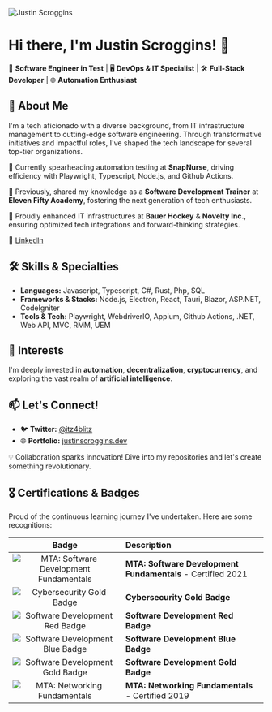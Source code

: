 ![Justin Scroggins](https://justinscroggins.dev/content/images/2023/05/me_Easy-Resize.com-4.jpg)

# Hi there, I'm Justin Scroggins! 👋

🚀 **Software Engineer in Test** | 🖥️ **DevOps & IT Specialist** | 🛠️ **Full-Stack Developer** | 🌐 **Automation Enthusiast**

## 📌 About Me

I'm a tech aficionado with a diverse background, from IT infrastructure management to cutting-edge software engineering. Through transformative initiatives and impactful roles, I've shaped the tech landscape for several top-tier organizations.

🏢 Currently spearheading automation testing at **SnapNurse**, driving efficiency with Playwright, Typescript, Node.js, and Github Actions.

🍎 Previously, shared my knowledge as a **Software Development Trainer** at **Eleven Fifty Academy**, fostering the next generation of tech enthusiasts.

🔧 Proudly enhanced IT infrastructures at **Bauer Hockey** & **Novelty Inc.**, ensuring optimized tech integrations and forward-thinking strategies.

🔗 [LinkedIn](https://www.linkedin.com/in/justinscroggins/)

## 🛠️ Skills & Specialties

- **Languages:** Javascript, Typescript, C#, Rust, Php, SQL
- **Frameworks & Stacks:** Node.js, Electron, React, Tauri, Blazor, ASP.NET, CodeIgniter
- **Tools & Tech:** Playwright, WebdriverIO, Appium, Github Actions, .NET, Web API, MVC, RMM, UEM

## 🌱 Interests

I'm deeply invested in **automation**, **decentralization**, **cryptocurrency**, and exploring the vast realm of **artificial intelligence**. 

## 📫 Let's Connect!

- 🐦 **Twitter:** [@itz4blitz](https://twitter.com/itz4blitz)
- 🌐 **Portfolio:** [justinscroggins.dev](https://justinscroggins.dev)

💡 Collaboration sparks innovation! Dive into my repositories and let's create something revolutionary.

## 🎖️ Certifications & Badges

Proud of the continuous learning journey I've undertaken. Here are some recognitions:

| Badge | Description |
|:-----:|:------------|
| ![MTA: Software Development Fundamentals](https://images.credly.com/size/110x110/images/c2537593-9f53-4901-9207-f51376ce7150/MTA-Software_Development_Fundamentals-600x600.png) | **MTA: Software Development Fundamentals** - Certified 2021 |
| ![Cybersecurity Gold Badge](https://images.credly.com/size/110x110/images/2c05211c-3b35-40b7-a04c-51bccc762f4a/cybersecurity_badges_gold_600x600.png) | **Cybersecurity Gold Badge** |
| ![Software Development Red Badge](https://images.credly.com/size/110x110/images/b512a5de-4ecf-410e-88cc-a72e31370b3c/SD_Red.png) | **Software Development Red Badge** |
| ![Software Development Blue Badge](https://images.credly.com/size/110x110/images/2b720e39-20f1-4e9d-a915-9a1557d510e7/SD_Blue.png) | **Software Development Blue Badge** |
| ![Software Development Gold Badge](https://images.credly.com/size/110x110/images/b3cfa3c6-f360-4636-943d-acb5b9a3a2be/SD_gold_badge.png) | **Software Development Gold Badge** |
| ![MTA: Networking Fundamentals](https://images.credly.com/size/110x110/images/0c79e2b7-b5b7-4fcb-a3c0-1a5cc9b93f18/MTA-Networking-Fundamentals-2019.png) | **MTA: Networking Fundamentals** - Certified 2019 |
